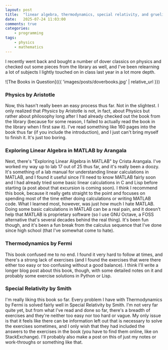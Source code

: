 ```yaml
---
layout: post
title:  "linear algebra, thermodynamics, special relativity, and grueling pain"
date:   2025-07-24 11:03:00
comments: true
categories:
    - programming
tags:
    - physics
    - mathematics
---
```


I recently went back and bought a number of dover classics on physics and checked out some pieces from the library as well, and I've been relearning a lot of subjects I lightly touched on in class last year in a lot more depth.

![The Books in Question]({{ 'images/posts/doverbooks.jpg' | relative_url }})

### Physics by Aristotle

Now, this hasn't really been an easy process thus far. Not in the slightest. I only realized that *Physics* by Aristotle is not, in fact, about Physics but rather about philosophy long after I had already checked out the book from the library (because for some reason, I failed to actually read the book in the library when I first saw it). I've read something like 160 pages into the book thus far (if you include the introduction), and I just can't bring myself to finish it. It's just too boring.

### Exploring Linear Algebra in MATLAB by Arangala

Next, there's "Exploring Linear Algebra in MATLAB" by Crista Arangala. I've worked my way up to lab 17 out of 25 thus far, and it's really been a doozy. It's something of a lab manual for understanding linear calculations in MATLAB, and I found it useful since I'll need to know MATLAB fairly soon and I had already tried some basic linear calculations in C and Lisp before starting (a post about that excursion is coming soon). I think I recommend this book, because it really gets straight to the point and focuses on spending most of the time either doing calculations or writing MATLAB code. What I learned most, however, was just how much I hate MATLAB. Doing some basic calculations in MATLAB can be a real pain, and it doesn't help that MATLAB is proprietary software (so I use GNU Octave, a FOSS alternative that's several decades behind the real thing). It's been fun though, and it's been a fun break from the calculus sequence that I've done since high school (that I've somewhat come to hate).

### Thermodynamics by Fermi

This book confused me to no end. I found it very hard to follow at times, and there's a strong lack of exercises (and I found the exercises that were there either too easy or too confusing without a good balance). I think I'll write a longer blog post about this book, though, with some detailed notes on it and probably some exercise solutions in Python or Lisp.

### Special Relativity by Smith

I'm really liking this book so far. Every problem I have with Thermodynamics by Fermi is solved fairly well in Special Relativity by Smith. I'm not very far quite yet, but from what I've read and done so far, there's a breadth of exercises and they're neither too easy nor too hard or vague. My only issue is that it feels like there can be information left out that is necessary to solve the exercises sometimes, and I only wish that they had included the answers to the exercises in the book (you have to find them online, like on StackExchange). I'll probably also make a post on this of just my notes or work-throughs or something like that.
